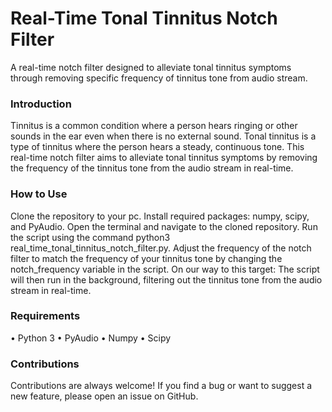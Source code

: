 # Real-Time Tonal Tinnitus Notch Filter
A real-time notch filter designed to alleviate tonal tinnitus symptoms through removing specific frequency of tinnitus tone from audio stream.

<h3>Introduction</h3>
Tinnitus is a common condition where a person hears ringing or other sounds in the ear even when there is no external sound. Tonal tinnitus is a type of tinnitus where the person hears a steady, continuous tone. This real-time notch filter aims to alleviate tonal tinnitus symptoms by removing the frequency of the tinnitus tone from the audio stream in real-time.

<h3>How to Use</h3>
Clone the repository to your pc. 
Install required packages: numpy, scipy, and PyAudio.
Open the terminal and navigate to the cloned repository.
Run the script using the command python3 real_time_tonal_tinnitus_notch_filter.py.
Adjust the frequency of the notch filter to match the frequency of your tinnitus tone by changing the notch_frequency variable in the script.
On our way to this target: The script will then run in the background, filtering out the tinnitus tone from the audio stream in real-time.

<h3>Requirements</h3>
• Python 3
• PyAudio
• Numpy
• Scipy

<h3>Contributions</h3>
Contributions are always welcome! If you find a bug or want to suggest a new feature, please open an issue on GitHub.
